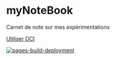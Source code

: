 # myNoteBook

Carnet de note sur mes expérimentations

[Utiliser OCI](cloud/oci.md)




[![pages-build-deployment](https://github.com/dsissoko/myNoteBook/actions/workflows/pages/pages-build-deployment/badge.svg)](https://github.com/dsissoko/myNoteBook/actions/workflows/pages/pages-build-deployment)
